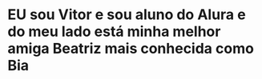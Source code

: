 # EU sou Vitor e sou aluno do Alura e do meu lado está minha melhor amiga Beatriz mais conhecida como Bia
